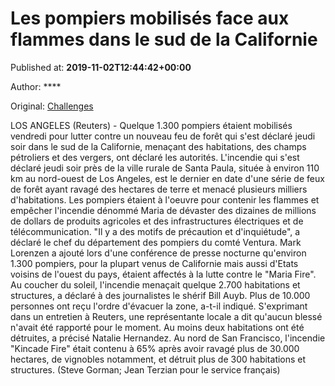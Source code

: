 
# Les pompiers mobilisés face aux flammes dans le sud de la Californie

Published at: **2019-11-02T12:44:42+00:00**

Author: ****

Original: [Challenges](https://www.challenges.fr/top-news/les-pompiers-mobilises-face-aux-flammes-dans-le-sud-de-la-californie_682854)

LOS ANGELES (Reuters) - Quelque 1.300 pompiers étaient mobilisés vendredi pour lutter contre un nouveau feu de forêt qui s'est déclaré jeudi soir dans le sud de la Californie, menaçant des habitations, des champs pétroliers et des vergers, ont déclaré les autorités.
L'incendie qui s'est déclaré jeudi soir près de la ville rurale de Santa Paula, située à environ 110 km au nord-ouest de Los Angeles, est le dernier en date d'une série de feux de forêt ayant ravagé des hectares de terre et menacé plusieurs milliers d'habitations.
Les pompiers étaient à l'oeuvre pour contenir les flammes et empêcher l'incendie dénommé Maria de dévaster des dizaines de millions de dollars de produits agricoles et des infrastructures électriques et de télécommunication.
"Il y a des motifs de précaution et d'inquiétude", a déclaré le chef du département des pompiers du comté Ventura.
Mark Lorenzen a ajouté lors d'une conférence de presse nocturne qu'environ 1.300 pompiers, pour la plupart venus de Californie mais aussi d'Etats voisins de l'ouest du pays, étaient affectés à la lutte contre le "Maria Fire".
Au coucher du soleil, l'incendie menaçait quelque 2.700 habitations et structures, a déclaré à des journalistes le shérif Bill Auyb. Plus de 10.000 personnes ont reçu l'ordre d'évacuer la zone, a-t-il indiqué.
S'exprimant dans un entretien à Reuters, une représentante locale a dit qu'aucun blessé n'avait été rapporté pour le moment. Au moins deux habitations ont été détruites, a précisé Natalie Hernandez.
Au nord de San Francisco, l'incendie "Kincade Fire" était contenu à 65% après avoir ravagé plus de 30.000 hectares, de vignobles notamment, et détruit plus de 300 habitations et structures.
(Steve Gorman; Jean Terzian pour le service français)
